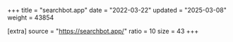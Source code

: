 +++
title = "searchbot.app"
date = "2022-03-22"
updated = "2025-03-08"
weight = 43854

[extra]
source = "https://searchbot.app/"
ratio = 10
size = 43
+++
